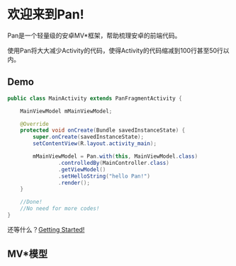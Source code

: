 # 欢迎来到Pan!

Pan是一个轻量级的安卓MV*框架，帮助梳理安卓的前端代码。

使用Pan将大大减少Activity的代码，使得Activity的代码缩减到100行甚至50行以内。

## Demo


```Java
public class MainActivity extends PanFragmentActivity {

    MainViewModel mMainViewModel;

    @Override
    protected void onCreate(Bundle savedInstanceState) {
        super.onCreate(savedInstanceState);
        setContentView(R.layout.activity_main);

        mMainViewModel = Pan.with(this, MainViewModel.class)
                .controlledBy(MainController.class)
                .getViewModel()
                .setHelloString("hello Pan!")
                .render(); 
    }

    //Done! 
    //No need for more codes!
}
```

还等什么？[Getting Started!](./Getting_Started)

## MV*模型

